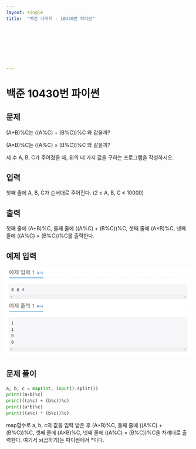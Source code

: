 ```yaml
---
layout: single
title:  "백준 나머지 - 10430번 파이썬"







---
```


# 백준 10430번 파이썬



## 문제

(A+B)%C는 ((A%C) + (B%C))%C 와 같을까?

(A×B)%C는 ((A%C) × (B%C))%C 와 같을까?

세 수 A, B, C가 주어졌을 때, 위의 네 가지 값을 구하는 프로그램을 작성하시오.



## 입력

첫째 줄에 A, B, C가 순서대로 주어진다. (2 ≤ A, B, C ≤ 10000)



## 출력

첫째 줄에 (A+B)%C, 둘째 줄에 ((A%C) + (B%C))%C, 셋째 줄에 (A×B)%C, 넷째 줄에 ((A%C) × (B%C))%C를 출력한다.



## 예제 입력

![baekjoon10430](../images/2021-10-14-baekjoon10430/baekjoon10430.PNG)

## **문제 풀이**



```python
a, b, c = map(int, input().split())
print((a+b)%c)
print(((a%c) + (b%c))%c)
print((a*b)%c)
print(((a%c) * (b%c))%c)
```

map함수로 a, b, c의 값을 입력 받은 후 (A+B)%C, 둘째 줄에 ((A%C) + (B%C))%C, 셋째 줄에 (A×B)%C, 넷째 줄에 ((A%C) × (B%C))%C을 차례대로 출력한다. 여기서 x(곱하기)는 파이썬에서 *이다.